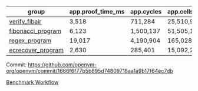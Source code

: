 | group | app.proof_time_ms | app.cycles | app.cells_used | leaf.proof_time_ms | leaf.cycles | leaf.cells_used |
| -- | -- | -- | -- | -- | -- | -- |
| [verify_fibair](https://github.com/openvm-org/openvm/blob/benchmark-results/benchmarks-pr/1213/verify_fibair-1666f6f77b5b895d74809718aa1a9b17f64ec7db.md) | 3,518 |  711,284 |  25,510,945 |- | - | - |
| [fibonacci_program](https://github.com/openvm-org/openvm/blob/benchmark-results/benchmarks-pr/1213/fibonacci-1666f6f77b5b895d74809718aa1a9b17f64ec7db.md) | 6,123 |  1,500,137 |  51,505,102 |- | - | - |
| [regex_program](https://github.com/openvm-org/openvm/blob/benchmark-results/benchmarks-pr/1213/regex-1666f6f77b5b895d74809718aa1a9b17f64ec7db.md) | 19,017 |  4,190,904 |  165,028,173 |- | - | - |
| [ecrecover_program](https://github.com/openvm-org/openvm/blob/benchmark-results/benchmarks-pr/1213/ecrecover-1666f6f77b5b895d74809718aa1a9b17f64ec7db.md) | 2,630 |  285,401 |  15,092,297 |- | - | - |


Commit: https://github.com/openvm-org/openvm/commit/1666f6f77b5b895d74809718aa1a9b17f64ec7db

[Benchmark Workflow](https://github.com/openvm-org/openvm/actions/runs/12751673254)
